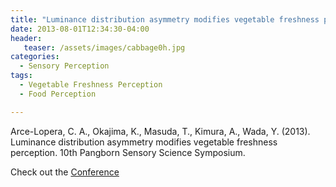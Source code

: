 ```yaml
---
title: "Luminance distribution asymmetry modifies vegetable freshness perception"
date: 2013-08-01T12:34:30-04:00
header:
   teaser: /assets/images/cabbage0h.jpg
categories:
  - Sensory Perception
tags:
  - Vegetable Freshness Perception
  - Food Perception

---
```


Arce-Lopera, C. A., Okajima, K., Masuda, T., Kimura, A., Wada, Y. (2013). 
Luminance distribution asymmetry modifies vegetable freshness perception. 
10th Pangborn Sensory Science Symposium.

Check out the [Conference][URL] 

[URL]:   http://www.pangbornsymposium.com/